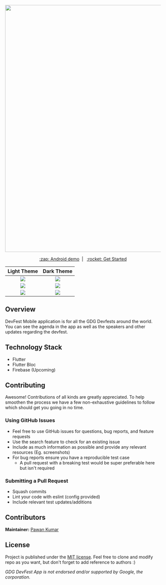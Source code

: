 <p align="center">
<img width="800px"  src="https://i.imgur.com/P21Hk0u.png">
</p>
<p align="center">
<a href="http://bit.ly/2GDr18N" align="center">:zap: Android demo</a>&nbsp;&nbsp;|&nbsp;&nbsp;
<a href="#getting-started">:rocket: Get Started</a>
</p>

|             Light Theme              |              Dark Theme              |
| :----------------------------------: | :----------------------------------: |
| ![](https://i.imgur.com/rkdFTrN.png) | ![](https://i.imgur.com/jn2lFIz.png) |
| ![](https://i.imgur.com/bMAes0U.png) | ![](https://i.imgur.com/gOx5T8H.png) |
| ![](https://i.imgur.com/RubqN3Z.png) | ![](https://i.imgur.com/D2Ucb2t.png) |

## Overview

DevFest Mobile application is for all the GDG Devfests around the world. You can see the agenda in the app as well as the speakers and other updates regarding the devfest.

## Technology Stack

- Flutter
- Flutter Bloc
- Firebase (Upcoming)

## Contributing

Awesome! Contributions of all kinds are greatly appreciated. To help smoothen the process we have a few non-exhaustive guidelines to follow which should get you going in no time.

### Using GitHub Issues

- Feel free to use GitHub issues for questions, bug reports, and feature requests
- Use the search feature to check for an existing issue
- Include as much information as possible and provide any relevant resources (Eg. screenshots)
- For bug reports ensure you have a reproducible test case
  - A pull request with a breaking test would be super preferable here but isn't required

### Submitting a Pull Request

- Squash commits
- Lint your code with eslint (config provided)
- Include relevant test updates/additions

## Contributors

**Maintainer:** [Pawan Kumar](https://github.com/iampawan)

## License

Project is published under the [MIT license](/LICENSE.md).
Feel free to clone and modify repo as you want, but don't forget to add reference to authors :)

_GDG DevFest App is not endorsed and/or supported by Google, the corporation._
